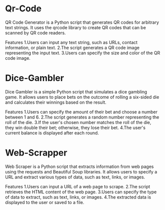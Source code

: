 # Qr-Code
QR Code Generator is a Python script that generates QR codes for arbitrary text strings. It uses the qrcode library to create QR codes that can be scanned by QR code readers.

Features
1.Users can input any text string, such as URLs, contact information, or plain text.
2.The script generates a QR code image representing the input text.
3.Users can specify the size and color of the QR code image.

# Dice-Gambler
Dice Gambler is a simple Python script that simulates a dice gambling game. It allows users to place bets on the outcome of rolling a six-sided die and calculates their winnings based on the result.

Features
1.Users can specify the amount of their bet and choose a number between 1 and 6.
2.The script generates a random number representing the roll of the die.
3.If the user's chosen number matches the roll of the die, they win double their bet; otherwise, they lose their bet.
4.The user's current balance is displayed after each round.

# Web-Scrapper
Web Scraper is a Python script that extracts information from web pages using the requests and Beautiful Soup libraries. It allows users to specify a URL and extract various types of data, such as text, links, or images.

Features
1.Users can input a URL of a web page to scrape.
2.The script retrieves the HTML content of the web page.
3.Users can specify the type of data to extract, such as text, links, or images.
4.The extracted data is displayed to the user or saved to a file.
